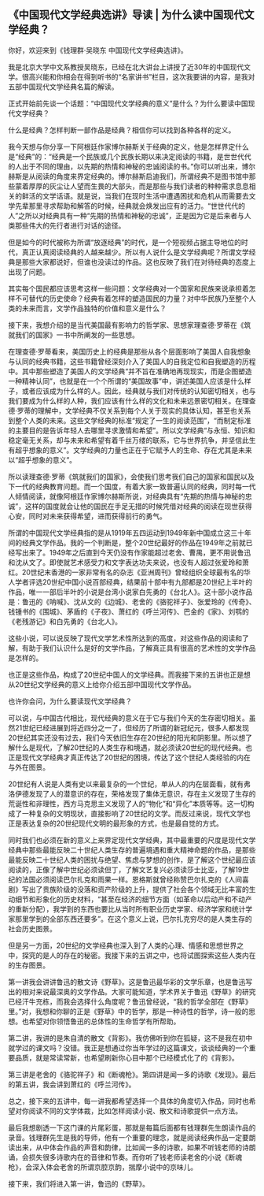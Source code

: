 ## 《中国现代文学经典选讲》导读 | 为什么读中国现代文学经典？

你好，欢迎来到《钱理群·吴晓东 中国现代文学经典选讲》。

我是北京大学中文系教授吴晓东，已经在北大讲台上讲授了近30年的中国现代文学。很高兴能和你相会在得到听书的“名家讲书”栏目，这次我要讲的内容，是我对五部中国现代文学经典名篇的解读。

正式开始前先谈一个话题：“中国现代文学经典的意义”是什么？为什么要读中国现代文学经典？



什么是经典？怎样判断一部作品是经典？相信你可以找到各种各样的定义。

我今天想与你分享一下阿根廷作家博尔赫斯关于经典的定义，他是怎样界定什么是“经典”的：“经典是一个民族或几个民族长期以来决定阅读的书籍，是世世代代的人出于不同的理由，以先期的热情和神秘的忠诚阅读的书。”你可以听出来，博尔赫斯是从阅读的角度来界定经典的。博尔赫斯启迪我们，所谓经典不是图书馆中那些蒙着厚厚的灰尘让人望而生畏的大部头，而是那些与我们读者的种种需求息息相关的鲜活的文学话语。就是说，当我们在现时生活中遭遇困扰和危机从而需要去文学先辈那里寻求帮助和解答的时候，经典就会焕发出应有的活力。“世世代代的人”之所以对经典具有一种“先期的热情和神秘的忠诚”，正是因为它是后来者与人类那些伟大的先行者进行对话的途径。

但是如今的时代被称为所谓“放逐经典”的时代，是一个短视频占据主导地位的时代，真正认真阅读经典的人越来越少。所以有人说什么是文学经典呢？所谓文学经典是那些大家都说好，但谁也没读过的作品。这也反映了我们在对待经典的态度上出现了问题。

其实每个国民都应该思考这样一些问题：文学经典对一个国家和民族来说承担着怎样不可替代的历史使命？经典有着怎样的塑造国民的力量？对中华民族乃至整个人类的未来而言，文学作品独特的价值和意义是什么？

接下来，我想介绍的是当代美国最有影响力的哲学家、思想家理查德·罗蒂在《筑就我们的国家》一书中所阐发的一些思想。

在理查德·罗蒂看来，美国历史上的经典是那些从各个层面影响了美国人自我想象与认同的经典书籍，这些书籍曾经深刻介入了美国人的自我定位和自我塑造的历程中。其中那些塑造了美国人的文学经典“并不旨在准确地再现现实，而是企图塑造一种精神认同”，也就是在一个个所谓的“美国故事”中，讲述美国人应该是什么样子，或者应该成为什么样的人。因此，经典就与我们对传统的认知密切相关，也与我们要成为什么样的人种，我们应该有什么样的文化和未来远景密切相关。在理查德·罗蒂的理解中，文学经典不仅关系到每个人关于现实的具体认知，甚至也关系到整个人类的未来。这些文学经典的标准“规定了一生的阅读范围”，“而制定标准的主要目的是告诉年轻人去哪里寻求激情和希望”。所以文学经典“与永恒、知识和稳定毫无关系，却与未来和希望有着千丝万缕的联系，它与世界抗争，并坚信此生有超乎想象的意义”。文学经典的力量也正在于它赋予人的生命、存在尤其是未来以“超乎想象的意义”。

所以读理查德·罗蒂《筑就我们的国家》，会使我们思考我们自己的国家和国民以及下一代的经典教育问题。而一个国度，有着大家一致普遍认同的经典，同时每一代人倾情阅读，就像阿根廷作家博尔赫斯所说，对经典具有“先期的热情与神秘的忠诚”，这样的国度就会让他的国民在手足无措的时候凭借对经典的阅读在现世获得心安，同时对未来获得希望，进而获得前行的勇气。



所谓的中国现代文学经典指的是从1919年五四运动到1949年新中国成立这三十年间的经典文学作品。我的一个判断是，整个20世纪最好的作品在1949年之前就已经写出来了。1949年之后直到今天仍没有作家能超过老舍、曹禺，更不用说鲁迅和沈从文了。即使就艺术感受力和文字表达功夫来说，也没有人超过张爱玲和萧红。20世纪末香港的一家非常有名的杂志《亚洲周刊》曾经组织全球最有名的华人学者评选20世纪中国小说百部经典，结果前十部中有九部都是20世纪上半叶的作品，唯一一部后半叶的小说是台湾小说家白先勇的《台北人》。这十部小说作品是：鲁迅的《呐喊》、沈从文的《边城》、老舍的《骆驼祥子》、张爱玲的《传奇》、钱锺书的《围城》、茅盾的《子夜》、萧红的《呼兰河传》、巴金的《家》、刘鹗的《老残游记》和白先勇的《台北人》。

这些小说，可以说反映了现代文学艺术性所达到的高度，对这些作品的阅读和了解，有助于我们认识什么是好的文学作品，了解真正具有很高的艺术性的文学作品是怎样的。

也正是这些作品，构成了20世纪中国人的文学经典。而我接下来的五讲也正是想从20世纪文学经典的意义上给你介绍五部中国现代文学作品。

也许你会问，为什么要读现代文学经典？



可以说，与中国古代相比，现代经典的意义在于它与我们今天的生存密切相关。虽然21世纪已经进展到将近四分之一了，但经历了所谓的新冠纪元，很多人都发现20世纪其实还没有过去，我们今天依旧生存在20世纪的阳光和阴影里。所以想了解什么是现代，了解20世纪的人类生存和境遇，就必须读20世纪的现代经典。也正是现代文学经典才真正传达了20世纪的困境，传达了这个世纪人类经验的内在与外在图景。

20世纪有人说是人类有史以来最复杂的一个世纪，单从人的内在层面看，就有弗洛伊德发现了人的潜意识的存在，荣格发现了集体无意识，存在主义发现了生存的荒诞性和非理性，西方马克思主义发现了人的“物化”和“异化”本质等等。这一切构成了一种复杂的文明现状，直接影响了20世纪的文学。而反过来说，现代文学也正是表达复杂的20世纪现代文明的最形象的方式，也是最自觉的方式。

同时我们也必须在新的意义上来界定现代文学经典，其中最重要的尺度是现代文学经典中那些最能反映二十世纪人类生存的普遍境遇和重大精神命题的作品，是那些最能反映二十世纪人类的困扰与绝望、焦虑与梦想的创作，是了解这个世纪最应该阅读的，正像了解中世纪必须读但丁，了解文艺复兴必须读莎士比亚，了解19世纪的法国必须阅读巴尔扎克和雨果一样。恩格斯就曾经称赞巴尔扎克的《人间喜剧》写出了贵族阶级的没落和资产阶级的上升，提供了社会各个领域无比丰富的生动细节和形象化的历史材料，“甚至在经济的细节方面（如革命以后动产和不动产的重新分配），我学到的东西也要比从当时所有职业历史学家、经济学家和统计学家那里学到的全部东西还要多”。在这个意义上说，巴尔扎克穷尽的是人类生存的社会历史图景。

但是另一方面，20世纪的文学经典也深入到了人类的心理、情感和思想世界之中，探究的是人的存在的秘密。我接下来的五讲之中，也将试图探索这些人类内在的生存图景。



第一讲我会讲讲鲁迅的散文诗《野草》。这是鲁迅最华彩的文学乐章，也是鲁迅写出的相对来说最深奥的文学作品。大家可能知道，学术界关于鲁迅《野草》的研究已经汗牛充栋，而我会选择什么角度呢？鲁迅曾经说，“我的哲学全部在《野草》里。”对，我想和你聊的正是《野草》中的哲学，那是一种诗性的哲学，诗一般的思想。也希望对你领悟鲁迅的总体性的生命哲学有所帮助。

第二讲，我讲的是朱自清的散文《背影》。我仿佛听到你在狐疑，这不是我在初中就学过的课文吗？没错。我正是想通过你当年学过的这篇课文，谈谈经典的一个重要品质，就是常读常新，也希望刷新你心目中那个已经模式化了的《背影》。

第三讲是老舍的《骆驼祥子》和《断魂枪》。第四讲是闻一多的诗歌《发现》。最后的第五讲，我会讲到萧红的《呼兰河传》。

总之，接下来的五讲中，每一讲我都希望选择一个具体的角度切入作品，同时也希望对你阅读不同的文学体裁，比如怎样阅读小说、散文和诗歌提供一点方法。

最后我想剧透一下这门课的片尾彩蛋，那就是每篇后面都有钱理群先生朗读作品的录音。钱理群先生是我的导师，他有一个重要的理念，就是阅读经典作品一定要朗读出来，从中体会作品的声音和韵律，比如闻一多的诗歌，如果不听钱老师的诗朗诵，会损失很多诗歌内在的音律和节奏。而你听了钱老师读老舍的小说《断魂枪》，会深入体会老舍的所谓京腔京韵，揣摩小说中的京味儿。

接下来，我们将进入第一讲，鲁迅的《野草》。













